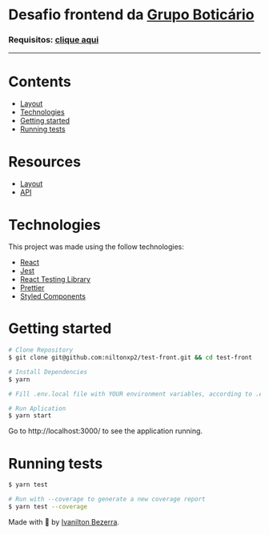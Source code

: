 # Desafio frontend da <a href="https://www.grupoboticario.com.br/en/Pages/Home.aspx">Grupo Boticário</a>

### Requisitos: [clique aqui](https://github.com/belezanaweb/test-front#readme)

<hr />

# Contents

- [Layout](#screenshots)
- [Technologies](#technologies)
- [Getting started](#getting-started)
- [Running tests](#running-tests)

# Resources

- [Layout](https://projects.invisionapp.com/prototype/front-test-cji0j0khf005c1t0132358e8k)
- [API](http://www.mocky.io/v2/5b15c4923100004a006f3c07)

# Technologies

This project was made using the follow technologies:

- [React](https://reactjs.org/)
- [Jest](https://jestjs.io/pt-BR/)
- [React Testing Library](https://testing-library.com/docs/react-testing-library/intro/)
- [Prettier](https://prettier.io/)
- [Styled Components](https://styled-components.com/)

# Getting started

```bash
# Clone Repository
$ git clone git@github.com:niltonxp2/test-front.git && cd test-front

# Install Dependencies
$ yarn

# Fill .env.local file with YOUR environment variables, according to .env.example file.

# Run Aplication
$ yarn start
```

Go to http://localhost:3000/ to see the application running.

# Running tests

```bash
$ yarn test

# Run with --coverage to generate a new coverage report
$ yarn test --coverage
```

Made with 💖 by [Ivanilton Bezerra](https://www.linkedin.com/in/ivanilton-bezerra-da-silva-b67784108/).

